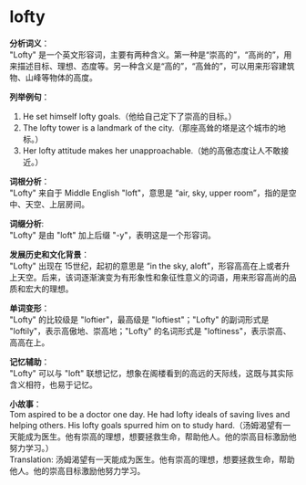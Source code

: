 # lofty

**分析词义**：  
"Lofty" 是一个英文形容词，主要有两种含义。第一种是“崇高的”，“高尚的”，用来描述目标、理想、态度等。另一种含义是“高的”，“高耸的”，可以用来形容建筑物、山峰等物体的高度。

  

**列举例句**：

  

1.  He set himself lofty goals.（他给自己定下了崇高的目标。）
2.  The lofty tower is a landmark of the city.（那座高耸的塔是这个城市的地标。）
3.  Her lofty attitude makes her unapproachable.（她的高傲态度让人不敢接近。）

  

**词根分析**：  
"Lofty" 来自于 Middle English "loft"，意思是 “air, sky, upper room”，指的是空中、天空、上层房间。

  

**词缀分析**:  
"Lofty" 是由 "loft" 加上后缀 "-y"，表明这是一个形容词。

  

**发展历史和文化背景**：  
"Lofty" 出现在 15世纪，起初的意思是 “in the sky, aloft”，形容高高在上或者升上天空。后来，该词逐渐演变为有形象性和象征性意义的词语，用来形容高尚的品质和宏大的理想。

  

**单词变形**：  
"Lofty" 的比较级是 "loftier"，最高级是 "loftiest"；"Lofty" 的副词形式是 "loftily"，表示高傲地、崇高地；"Lofty" 的名词形式是 "loftiness"，表示崇高、高高在上。

  

**记忆辅助**：  
"Lofty" 可以与 "loft" 联想记忆，想象在阁楼看到的高远的天际线，这既与其实际含义相符，也易于记忆。

  

**小故事**：  
Tom aspired to be a doctor one day. He had lofty ideals of saving lives and helping others. His lofty goals spurred him on to study hard.（汤姆渴望有一天能成为医生。他有崇高的理想，想要拯救生命，帮助他人。他的崇高目标激励他努力学习。）  
Translation: 汤姆渴望有一天能成为医生。他有崇高的理想，想要拯救生命，帮助他人。他的崇高目标激励他努力学习。
